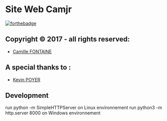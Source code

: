 # Site Web Camjr

[![forthebadge](http://forthebadge.com/images/badges/built-with-love.svg)](http://forthebadge.com)

## Copyright © 2017 -  all rights reserved:

-   [Camille FONTAINE](https://github.com/CamJr)
## A special thanks to :
-   [Kevin POYER](https://github.com/MrDrannoc)

## Development

run python -m SimpleHTTPServer on Linux environnement
run python3 -m http.server 8000 on Windows environnement
